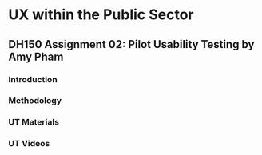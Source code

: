 # UX within the Public Sector 
## DH150 Assignment 02: Pilot Usability Testing by Amy Pham 

### Introduction 

### Methodology 

### UT Materials 

### UT Videos 



